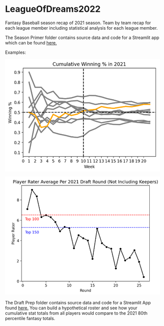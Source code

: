 # LeagueOfDreams2022
Fantasy Baseball season recap of 2021 season. Team by team recap for each league member including statistical analysis for each league member.

The Season Primer folder contains source data and code for a Streamlit app which can be found [here.](https://hrgrafton92-leagueofdrea-season-primerleagueofdreams2022-ksskpc.streamlit.app/) 

Examples:

![Iron Man 8](https://github.com/hrgrafton92/LeagueOfDreams2022/blob/main/Season_Primer/Team%20Iron%20Man%208.png)

![Sox It To Ya](https://github.com/hrgrafton92/LeagueOfDreams2022/blob/main/Season_Primer/Team%20Sox%20It%20To%20Ya.png)

The Draft Prep folder contains source data and code for a Streamlit App found [here.](https://hrgrafton92-leagueofdreams2022-draft-prepmockdraft-gsaypm.streamlit.app/)
You can build a hypothetical roster and see how your cumulative stat totals from all players would compare to the 2021 80th percentile fantasy totals.
